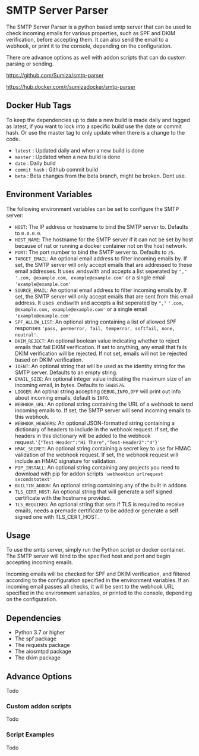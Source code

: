 # SMTP Server Parser
The SMTP Server Parser is a python based smtp server that can be used to check incoming emails for various properties, such as SPF and DKIM verification, before accepting them. It can also send the email to a webhook, or print it to the console, depending on the configuration.

There are advance options as well with addon scripts that can do custom parsing or sending.

https://github.com/Sumiza/smtp-parser

https://hub.docker.com/r/sumizadocker/smtp-parser


## Docker Hub Tags
To keep the dependencies up to date a new build is made daily and tagged as latest, if you want to lock into a specific build use the date or commit hash. Or use the master tag to only update when there is a change to the code.

- `latest` : Updated daily and when a new build is done
- `master` : Updated when a new build is done
- `date` : Daily build
- `commit hash` : Github commit build
- `beta` : Beta changes from the beta branch, might be broken. Dont use.

## Environment Variables
The following environment variables can  be set to configure the SMTP server:

- `HOST`: The IP address or hostname to bind the SMTP server to. Defaults to `0.0.0.0`.
- `HOST_NAME`: The hostname for the SMTP server if it can not be set by host because of nat or running a docker container not on the host network.
- `PORT`: The port number to bind the SMTP server to. Defaults to `25`.
- `TARGET_EMAIL`: An optional email address to filter incoming emails by. If set, the SMTP server will only accept emails that are addressed to these email addresses. It uses .endswith and accepts a list seperated by `","` `'.com, @example.com, example@example.com'` or a single email `'example@example.com'`
- `SOURCE_EMAIL`: An optional email address to filter incoming emails by. If set, the SMTP server will only accept emails that are sent from this email address. It uses .endswith and accepts a list seperated by `","` `'.com, @example.com, example@example.com'` or a single email `'example@example.com'`
- `SPF_ALLOW_LIST`: An optional string containing a list of allowed SPF responses `'pass, permerror, fail, temperror, softfail, none, neutral'`.
- `DKIM_REJECT`: An optional boolean value indicating whether to reject emails that fail DKIM verification. If set to anything, any email that fails DKIM verification will be rejected. If not set, emails will not be rejected based on DKIM verification.
- `IDENT`: An optional string that will be used as the identity string for the SMTP server. Defaults to an empty string.
- `EMAIL_SIZE`: An optional integer value indicating the maximum size of an incoming email, in bytes. Defaults to `5048576`.
- `LOGGER`: An optinal string accepting `DEBUG,INFO,OFF` will print out info about incoming emails, default is `INFO`.
- `WEBHOOK_URL`: An optional string containing the URL of a webhook to send incoming emails to. If set, the SMTP server will send incoming emails to this webhook.
- `WEBHOOK_HEADERS`: An optional JSON-formatted string containing a dictionary of headers to include in the webhook request. If set, the headers in this dictionary will be added to the webhook request.`'{"Test-Header":"Hi There","Test-Header2":"4"}'`
- `HMAC_SECRET`: An optional string containing a secret key to use for HMAC validation of the webhook request. If set, the webhook request will include an HMAC signature for validation.
- `PIP_INSTALL`: An optional string containing any projects you need to download with pip for addon scripts `'webhookbin urlrequest secondstotext'`
- `BUILTIN_ADDON`: An optional string containing any of the built in addons
- `TLS_CERT_HOST`: An optional string that will generate a self signed certificate with the hostname provided.
- `TLS_REQUIRED`: An optional string that sets if TLS is required to receive emails, needs a premade certificate to be added or generate a self signed one with TLS_CERT_HOST.



## Usage
To use the smtp server, simply run the Python script or docker container. The SMTP server will bind to the specified host and port and begin accepting incoming emails.

Incoming emails will be checked for SPF and DKIM verification, and filtered according to the configuration specified in the environment variables. If an incoming email passes all checks, it will be sent to the webhook URL specified in the environment variables, or printed to the console, depending on the configuration.

## Dependencies

- Python 3.7 or higher
- The spf package
- The requests package
- The aiosmtpd package
- The dkim package

## Advance Options
Todo

### Custom addon scripts
Todo

### Script Examples
Todo
